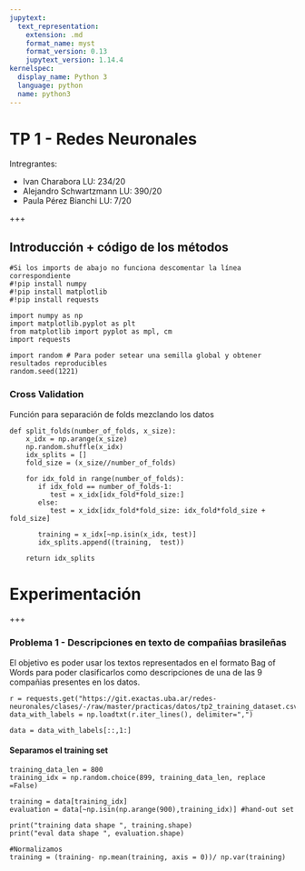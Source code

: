 ```yaml
---
jupytext:
  text_representation:
    extension: .md
    format_name: myst
    format_version: 0.13
    jupytext_version: 1.14.4
kernelspec:
  display_name: Python 3
  language: python
  name: python3
---
```


# TP 1 - Redes Neuronales
Intregrantes: 
- Ivan Charabora LU: 234/20
- Alejandro Schwartzmann LU: 390/20
- Paula Pérez Bianchi LU: 7/20

+++

## Introducción + código de los métodos

```{code-cell} ipython3
#Si los imports de abajo no funciona descomentar la línea correspondiente
#!pip install numpy
#!pip install matplotlib
#!pip install requests
```

```{code-cell} ipython3
import numpy as np
import matplotlib.pyplot as plt
from matplotlib import pyplot as mpl, cm
import requests

import random # Para poder setear una semilla global y obtener resultados reproducibles
random.seed(1221)
```

### Cross Validation
Función para separación de folds mezclando los datos  

```{code-cell} ipython3
def split_folds(number_of_folds, x_size):
    x_idx = np.arange(x_size)
    np.random.shuffle(x_idx)
    idx_splits = []
    fold_size = (x_size//number_of_folds)
    
    for idx_fold in range(number_of_folds):
       if idx_fold == number_of_folds-1:
          test = x_idx[idx_fold*fold_size:]
       else:
          test = x_idx[idx_fold*fold_size: idx_fold*fold_size + fold_size]
       
       training = x_idx[~np.isin(x_idx, test)]
       idx_splits.append((training,  test))
    
    return idx_splits
```

# Experimentación

+++

### Problema 1 - Descripciones en texto de compañias brasileñas 

El objetivo es poder usar los textos representados en el formato Bag of Words para poder clasificarlos como descripciones de una de las 9 compañias presentes en los datos.

```{code-cell} ipython3
r = requests.get("https://git.exactas.uba.ar/redes-neuronales/clases/-/raw/master/practicas/datos/tp2_training_dataset.csv")
data_with_labels = np.loadtxt(r.iter_lines(), delimiter=",")

data = data_with_labels[::,1:]
```

#### Separamos el training set 

```{code-cell} ipython3
training_data_len = 800
training_idx = np.random.choice(899, training_data_len, replace =False)

training = data[training_idx]
evaluation = data[~np.isin(np.arange(900),training_idx)] #hand-out set 

print("training data shape ", training.shape)
print("eval data shape ", evaluation.shape)

#Normalizamos 
training = (training- np.mean(training, axis = 0))/ np.var(training)
```
